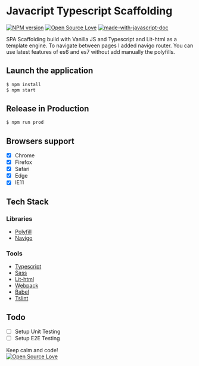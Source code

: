 # Javacript Typescript Scaffolding
[![NPM version](https://d25lcipzij17d.cloudfront.net/badge.svg?id=gh&type=6&v=1.0.0)](http://badge.fury.io/js/badge-list)
[![Open Source Love](https://badges.frapsoft.com/os/mit/mit.svg?v=102)](https://github.com/ellerbrock/open-source-badge/)
[![made-with-javascript-doc](https://img.shields.io/badge/Made%20with-Javascript-1f425f.svg)](https://www.sphinx-doc.org/)

SPA Scaffolding build with Vanilla JS and Typescript and Lit-html as a template engine. To navigate between pages I added navigo router. You can use latest features of es6 and es7 without add manually the polyfills.

## Launch the application

```sh
$ npm install
$ npm start
```

## Release in Production

```sh
$ npm run prod
```

## Browsers support

- [x] Chrome
- [x] Firefox
- [x] Safari
- [x] Edge
- [x] IE11

## Tech Stack

### Libraries

- [Polyfill](https://babeljs.io/docs/en/babel-polyfill.html)
- [Navigo](https://github.com/krasimir/navigo)

### Tools

- [Typescript](https://www.typescriptlang.org/)
- [Sass](https://sass-lang.com/)
- [Lit-html](https://github.com/Polymer/lit-html)
- [Webpack](https://webpack.js.org/)
- [Babel](https://babeljs.io/)
- [Tslint](https://palantir.github.io/tslint/)

## Todo

- [ ] Setup Unit Testing
- [ ] Setup E2E Testing

Keep calm and code!
<br>
[![Open Source Love](https://badges.frapsoft.com/os/v3/open-source.svg?v=102)](https://github.com/ellerbrock/open-source-badge/)
